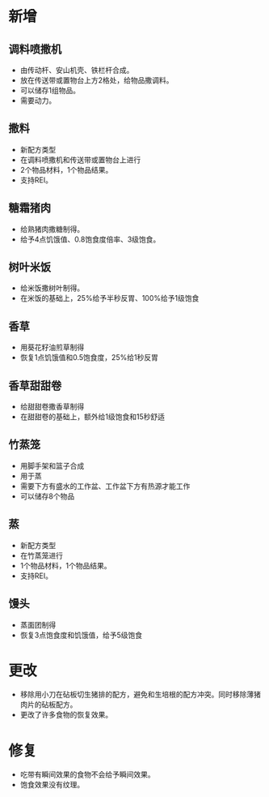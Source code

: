 # 新增
## 调料喷撒机
- 由传动杆、安山机壳、铁栏杆合成。
- 放在传送带或置物台上方2格处，给物品撒调料。
- 可以储存1组物品。
- 需要动力。
## 撒料
- 新配方类型
- 在调料喷撒机和传送带或置物台上进行
- 2个物品材料，1个物品结果。
- 支持REI。
## 糖霜猪肉
- 给熟猪肉撒糖制得。
- 给予4点饥饿值、0.8饱食度倍率、3级饱食。
## 树叶米饭
- 给米饭撒树叶制得。
- 在米饭的基础上，25%给予半秒反胃、100%给予1级饱食
## 香草
- 用葵花籽油煎草制得
- 恢复1点饥饿值和0.5饱食度，25%给1秒反胃
## 香草甜甜卷
- 给甜甜卷撒香草制得
- 在甜甜卷的基础上，额外给1级饱食和15秒舒适
## 竹蒸笼
- 用脚手架和篮子合成
- 用于蒸
- 需要下方有盛水的工作盆、工作盆下方有热源才能工作
- 可以储存8个物品
## 蒸
- 新配方类型
- 在竹蒸笼进行
- 1个物品材料，1个物品结果。
- 支持REI。
## 馒头
- 蒸面团制得
- 恢复3点饱食度和饥饿值，给予5级饱食
# 更改
- 移除用小刀在砧板切生猪排的配方，避免和生培根的配方冲突。同时移除薄猪肉片的砧板配方。
- 更改了许多食物的恢复效果。
# 修复
- 吃带有瞬间效果的食物不会给予瞬间效果。
- 饱食效果没有纹理。